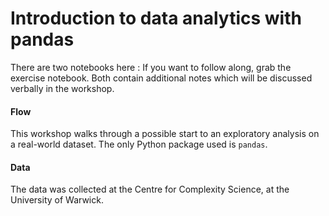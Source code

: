 # Introduction to data analytics with pandas


There are two notebooks here : If you want to follow along, grab the exercise notebook. Both contain additional notes which will be discussed verbally in the workshop.

#### Flow

This workshop walks through a possible start to an exploratory analysis on a real-world dataset. The only Python package used is `pandas`.

#### Data

The data was collected at the Centre for Complexity Science, at the University of Warwick. 
